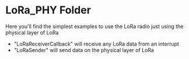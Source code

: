 # LoRa_PHY Folder
Here you'll find the simplest examples to use the LoRa radio just using the physical layer of LoRa 

- "LoRaReceiverCallback" 
   will receive any LoRa data from an interrupt
- "LoRaSender" 
	will send data on the physical layer of LoRa

